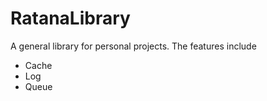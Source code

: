 # RatanaLibrary

A general library for personal projects.  The features include

* Cache
* Log
* Queue
